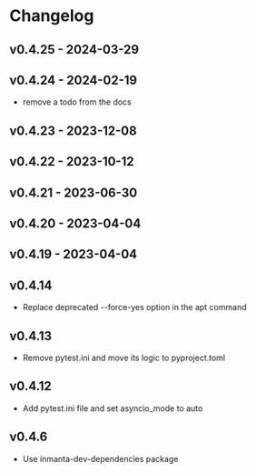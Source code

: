 # Changelog

## v0.4.25 - 2024-03-29


## v0.4.24 - 2024-02-19

- remove a todo from the docs

## v0.4.23 - 2023-12-08


## v0.4.22 - 2023-10-12


## v0.4.21 - 2023-06-30


## v0.4.20 - 2023-04-04


## v0.4.19 - 2023-04-04


## v0.4.14
- Replace deprecated --force-yes option in the apt command
## v0.4.13
- Remove pytest.ini and move its logic to pyproject.toml
## v0.4.12
- Add pytest.ini file and set asyncio_mode to auto
## v0.4.6
- Use inmanta-dev-dependencies package
